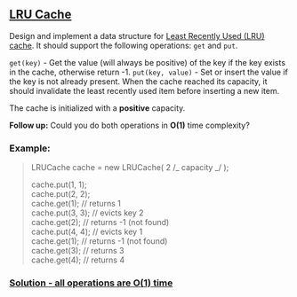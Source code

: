 ## [LRU Cache](https://leetcode.com/problems/lru-cache/)

Design and implement a data structure for [Least Recently Used (LRU) cache](https://en.wikipedia.org/wiki/Cache_replacement_policies#LRU). It should support the following operations: `get` and `put`.

`get(key)` - Get the value (will always be positive) of the key if the key exists in the cache, otherwise return -1.
`put(key, value)` - Set or insert the value if the key is not already present. When the cache reached its capacity, it should invalidate the least recently used item before inserting a new item.

The cache is initialized with a **positive** capacity.

**Follow up:**
Could you do both operations in **O(1)** time complexity?

### Example:

> LRUCache cache = new LRUCache( 2 /_ capacity _/ );
>
> cache.put(1, 1);  
> cache.put(2, 2);  
> cache.get(1); // returns 1  
> cache.put(3, 3); // evicts key 2  
> cache.get(2); // returns -1 (not found)  
> cache.put(4, 4); // evicts key 1  
> cache.get(1); // returns -1 (not found)  
> cache.get(3); // returns 3  
> cache.get(4); // returns 4

### [Solution - all operations are O(1) time](LRUCache.js)
